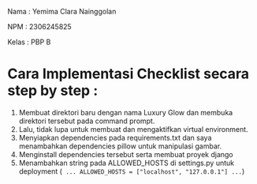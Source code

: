 Nama   : Yemima Clara Nainggolan 

NPM    : 2306245825  

Kelas  : PBP B  

# Cara Implementasi Checklist secara step by step : 
1) Membuat direktori baru dengan nama Luxury Glow dan membuka direktori tersebut pada command prompt. 
2) Lalu, tidak lupa untuk membuat dan mengaktifkan virtual environment.
3) Menyiapkan dependencies pada requirements.txt dan saya menambahkan dependencies pillow untuk manipulasi gambar.
4) Menginstall dependencies tersebut serta membuat proyek django
5) Menambahkan string pada ALLOWED_HOSTS di settings.py untuk deployment
   (``` ...
ALLOWED_HOSTS = ["localhost", "127.0.0.1"]
...```)
